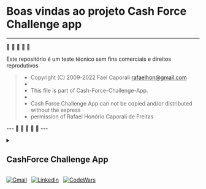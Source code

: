 # Boas vindas ao projeto Cash Force Challenge app

---
:money_mouth_face: :money_with_wings: :money_with_wings: :money_with_wings: :money_mouth_face:

Este repositório é um teste técnico sem fins comerciais e direitos reprodutivos

> * Copyright (C) 2009-2022 Fael Caporali rafaelhon@gmail.com
> *
> * This file is part of Cash-Force-Challenge-App.
> *
> * Cash Force Challenge App can not be copied and/or distributed without the express
> * permission of Rafael Honório Caporali de Freitas

--- :money_mouth_face: :money_with_wings: :money_with_wings: :money_with_wings: :money_mouth_face: ---

<details>

<summary open>

## CashForce Challenge App

</summary>

* Este projeto consiste em modelagem de dados, estruturação da API  e construção de uma página de demonstração.

* Requisitos:

  * Criar uma API usando as ferramentas Node, Express e Sequelize. A modelagem de dados segue a especificação do arquivo `db-v3.sql`.
  * Construir uma página de acordo com o protótipo figma fornecido.

## PARA RODAR O PROJETO

1. Docker:

> Com o docker e docker compose instalado (em versões mais atualizadas do docker o composer vem por default), execute no diretório raiz do projeto:
>
> ```bash
>
> docker compose up --build
>
> ```
>
> e ✨✨✨ pronto!
> ❗**OBSERVAÇÃO** A API estará disponível no endereço <http://localhost:3001>, e a interface do usuário no endereço <http://localhost:8080>

2. Local:

> Para rodar o projeto localmente assume que existe uam instância MySql ou MariaDB rodando localmente.
>
> 1. Clone o repositório.
> 2. Entre na pasta `backend`, renomeie o arquivo `.env.exemple para .env e preencha as variáveis de ambiente do mesmo.
> 3. Rode o comando na pasta `backend`:
>
> ```bash
>
> npm i && npm run dev
>
> ```
>
> 4. Entre no diretório `frontend`.
>
> 5. Rode o comando:
>
> ```bash
>
> npm i && npm run dev
>
> ```
>
</details>

[![Gmail](https://img.shields.io/badge/Gmail-D14836?style=for-the-badge&logo=gmail&logoColor=white)](mailto:rafelhon@gmail.com) &nbsp;
[![Linkedin](https://img.shields.io/badge/LinkedIn-0077B5?style=for-the-badge&logo=linkedin&logoColor=white)](https://www.linkedin.com/in/faelcaporali/) &nbsp;
[![CodeWars](https://img.shields.io/badge/Codewars-B1361E?style=for-the-badge&logo=Codewars&logoColor=white)](https://www.codewars.com/users/MudSailor) &nbsp;
